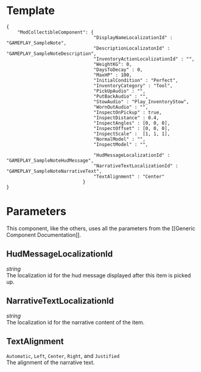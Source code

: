 # Template
```
{
    "ModCollectibleComponent": {
                                "DisplayNameLocalizationId" : "GAMEPLAY_SampleNote",
                                "DescriptionLocalizatonId" : "GAMEPLAY_SampleNoteDescription",
                                "InventoryActionLocalizationId" : "",
                                "WeightKG": 0,
                                "DaysToDecay" : 0,
                                "MaxHP" : 100,
                                "InitialCondition" : "Perfect",
                                "InventoryCategory" : "Tool",
                                "PickUpAudio" : "",
                                "PutBackAudio" : "",
                                "StowAudio" : "Play_InventoryStow",
                                "WornOutAudio" : "",
                                "InspectOnPickup" : true,
                                "InspectDistance" : 0.4,
                                "InspectAngles" : [0, 0, 0],
                                "InspectOffset" : [0, 0, 0],
                                "InspectScale" :  [1, 1, 1],
                                "NormalModel" : "",
                                "InspectModel" : "",

                                "HudMessageLocalizationId" : "GAMEPLAY_SampleNoteHudMessage",
                                "NarrativeTextLocalizationId" : "GAMEPLAY_SampleNoteNarrativeText",
                                "TextAlignment" : "Center"
                            }
}
```

# Parameters

This component, like the others, uses all the parameters from the [[Generic Component Documentation]].

## HudMessageLocalizationId
*string*<br/>
The localization id for the hud message displayed after this item is picked up.

## NarrativeTextLocalizationId
*string*<br/>
The localization id for the narrative content of the item.

## TextAlignment
`Automatic`, `Left`, `Center`, `Right`, and `Justified`<br/>
The alignment of the narrative text.